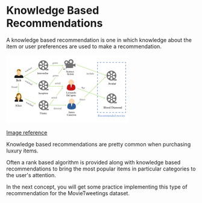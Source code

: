 # Knowledge Based Recommendations
A knowledge based recommendation is one in which knowledge about the item or user preferences are used to make a recommendation.

<img src='../Images/kbr.png'></img>

<a href="https://www.groundai.com/project/a-survey-on-knowledge-graph-based-recommender-systems/1">Image reference</a>

Knowledge based recommendations are pretty common when purchasing luxury items.



Often a rank based algorithm is provided along with knowledge based recommendations to bring the most popular items in particular categories to the user's attention.

In the next concept, you will get some practice implementing this type of recommendation for the MovieTweetings dataset.